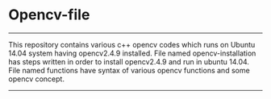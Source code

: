 # Opencv-file
********************************************************************* 
This repository contains various c++ opencv codes which runs on Ubuntu 14.04 system having opencv2.4.9 installed.
File named opencv-installation has steps written in order to install opencv2.4.9 and run in ubuntu 14.04.
File named functions have syntax of various opencv functions and some opencv concept.
*********************************************************************
